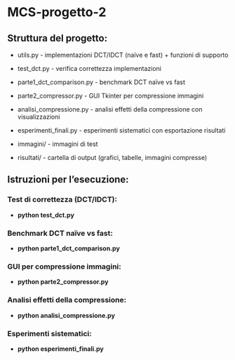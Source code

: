 # MCS-progetto-2

## Struttura del progetto:
- utils.py - implementazioni DCT/IDCT (naïve e fast) + funzioni di supporto

- test_dct.py - verifica correttezza implementazioni

- parte1_dct_comparison.py - benchmark DCT naïve vs fast

- parte2_compressor.py - GUI Tkinter per compressione immagini

- analisi_compressione.py - analisi effetti della compressione con visualizzazioni

- esperimenti_finali.py - esperimenti sistematici con esportazione risultati

- immagini/ - immagini di test

- risultati/ - cartella di output (grafici, tabelle, immagini compresse)
  
## Istruzioni per l’esecuzione:

### Test di correttezza (DCT/IDCT): 
- **python test_dct.py** 

### Benchmark DCT naïve vs fast: 

- **python parte1_dct_comparison.py**

### GUI per compressione immagini: 

- **python parte2_compressor.py**

### Analisi effetti della compressione: 

- **python analisi_compressione.py**

### Esperimenti sistematici: 

- **python esperimenti_finali.py** 

